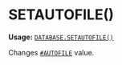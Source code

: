 # SETAUTOFILE()
**Usage:** [`DATABASE.SETAUTOFILE()`](https://github.com/NeedleChat/NeedleDB/blob/docs/docs/DATABASE.md)

Changes [`#AUTOFILE`](https://github.com/NeedleChat/NeedleDB/blob/docs/docs/DATABASE/properties/%23AUTOFILE.md) value.
